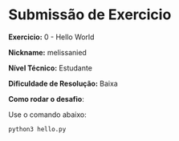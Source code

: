 # Submissão de Exercicio

**Exercicio:** 0 - Hello World

**Nickname:** melissanied

**Nível Técnico:** Estudante

**Dificuldade de Resolução:** Baixa

**Como rodar o desafio**: 

Use o comando abaixo: 
```bash
python3 hello.py
```